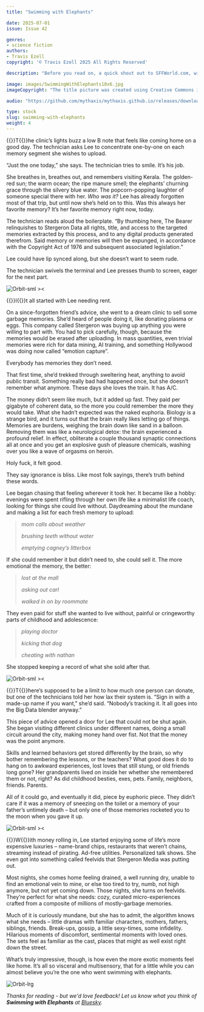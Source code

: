 ```yaml
---
title: "Swimming with Elephants"

date: 2025-07-01
issue: Issue 42

genres:
- science fiction
authors:
- Travis Ezell
copyright: '© Travis Ezell 2025 All Rights Reserved'

description: "Before you read on, a quick shout out to SFFWorld.com, within whose supportive community forum your editor cut his teeth as a short fiction writer, sharing work and gaining feedback. I didn't mention it in our last issue, but I encountered Helen French's flash fiction Safe in the Dark right there, and enjoyed it so much I asked to take it for Mythaxis more or less on the spot – and so too this great piece of possibly prescient sci-fi by Travis Ezell, who really brings it all bittersweet home in the closing words."

image: images/SwimmingWithElephants10x6.jpg
imageCopyright: "The title picture was created using Creative Commons images by [Marcelo Jaboo](https://www.pexels.com/photo/brown-wooden-armchair-on-brown-wooden-floor-696407/) and [SamuelFJohanns](https://pixabay.com/photos/rat-mouse-laboratory-research-6848160/) - many thanks!"

audio: "https://github.com/mythaxis/mythaxis.github.io/releases/download/i42/4.Swimming.with.Elephants.mp3"

type: stock
slug: swimming-with-elephants
weight: 4
---
```


{{<glyph>}}T{{</glyph>}}he clinic’s lights buzz a low B note that feels like coming home on a good day. The technician asks Lee to concentrate one-by-one on each memory segment she wishes to upload.

“Just the one today,” she says. The technician tries to smile. It’s his job.

She breathes in, breathes out, and remembers visiting Kerala. The golden-red sun; the warm ocean; the ripe manure smell; the elephants’ churning grace through the silvery blue water. The popcorn-popping laughter of someone special there with her. *Who was it?* Lee has already forgotten most of that trip, but until now she’s held on to this. Was this always her favorite memory? It’s her favorite memory right now, today.

The technician reads aloud the boilerplate. “By thumbing here, The Bearer relinquishes to Stergeron Data all rights, title, and access to the targeted memories extracted by this process, and to any digital products generated therefrom. Said memory or memories will then be expunged, in accordance with the Copyright Act of 1976 and subsequent associated legislation.”

Lee could have lip synced along, but she doesn’t want to seem rude.

The technician swivels the terminal and Lee presses thumb to screen, eager for the next part.

![Orbit-sml ><](images/Orbit.svg)

{{<glyph>}}I{{</glyph>}}t all started with Lee needing rent.

On a since-forgotten friend’s advice, she went to a dream clinic to sell some garbage memories. She’d heard of people doing it, like donating plasma or eggs. This company called Stergeron was buying up anything you were willing to part with. You had to pick carefully, though, because the memories would be erased after uploading. In mass quantities, even trivial memories were rich for data mining, AI training, and something Hollywood was doing now called “emotion capture”.

Everybody has memories they don’t need.

That first time, she’d trekked through sweltering heat, anything to avoid public transit. Something really bad had happened once, but she doesn’t remember what anymore. These days she loves the train. It has A/C.

The money didn’t seem like much, but it added up fast. They paid per gigabyte of coherent data, so the more you could remember the more they would take. What she hadn’t expected was the naked euphoria. Biology is a strange bird, and it turns out that the brain really likes letting go of things. Memories are burdens, weighing the brain down like sand in a balloon. Removing them was like a neurological detox: the brain experienced a profound relief. In effect, obliterate a couple thousand synaptic connections all at once and you get an explosive gush of pleasure chemicals, washing over you like a wave of orgasms on heroin.

Holy fuck, it felt good.

They say ignorance is bliss. Like most folk sayings, there’s truth behind these words.

Lee began chasing that feeling wherever it took her. It became like a hobby: evenings were spent rifling through her own life like a minimalist life coach, looking for things she could live without. Daydreaming about the mundane and making a list for each fresh memory to upload:

> *mom calls about weather*
>
> *brushing teeth without water*
>
> *emptying cagney’s litterbox*

If she could remember it but didn’t need to, she could sell it. The more emotional the memory, the better:

> *lost at the mall*
>
> *asking out carl*
>
> *walked in on by roommate*

They even paid for stuff she wanted to live without, painful or cringeworthy parts of childhood and adolescence:

> *playing doctor*
>
> *kicking that dog*
>
> *cheating with nathan*

She stopped keeping a record of what she sold after that.

![Orbit-sml ><](images/Orbit.svg)

{{<glyph>}}T{{</glyph>}}here’s supposed to be a limit to how much one person can donate, but one of the technicians told her how lax their system is. “Sign in with a made-up name if you want,” she’d said. “Nobody’s tracking it. It all goes into the Big Data blender anyway.”

This piece of advice opened a door for Lee that could not be shut again. She began visiting different clinics under different names, doing a small circuit around the city, making money hand over fist. Not that the money was the point anymore.

Skills and learned behaviors get stored differently by the brain, so why bother remembering the lessons, or the teachers? What good does it do to hang on to awkward experiences, lost loves that still stung, or old friends long gone? Her grandparents lived on inside her whether she remembered them or not, right? As did childhood besties, exes, pets. Family, neighbors, friends. Parents.

All of it could go, and eventually it did, piece by euphoric piece. They didn’t care if it was a memory of sneezing on the toilet or a memory of your father’s untimely death – but only one of those memories rocketed you to the moon when you gave it up.

![Orbit-sml ><](images/Orbit.svg)

{{<glyph>}}W{{</glyph>}}ith money rolling in, Lee started enjoying some of life’s more expensive luxuries – name-brand chips, restaurants that weren’t chains, streaming instead of pirating. Ad-free utilities. Personalized talk shows. She even got into something called feelvids that Stergeron Media was putting out.

Most nights, she comes home feeling drained, a well running dry, unable to find an emotional vein to mine, or else too tired to try, numb, not high anymore, but not yet coming down. Those nights, she turns on feelvids. They’re perfect for what she needs: cozy, curated micro-experiences crafted from a composite of millions of mostly-garbage memories.

Much of it is curiously mundane, but she has to admit, the algorithm knows what she needs – little dramas with familiar characters, mothers, fathers, siblings, friends. Break-ups, gossip, a little sexy-times, some infidelity. Hilarious moments of discomfort, sentimental moments with loved ones. The sets feel as familiar as the cast, places that might as well exist right down the street.

What’s truly impressive, though, is how even the more exotic moments feel like home. It’s all so visceral and multisensory, that for a little while you can almost believe you’re the one who went swimming with elephants.

![Orbit-lrg](images/Orbit.svg)

*Thanks for reading - but we'd love feedback! Let us know what you think of **Swimming with Elephants** at [Bluesky](https://bsky.app/profile/mythaxis.bsky.social).*
